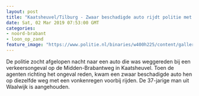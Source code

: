 ```yaml
---
layout: post
title: "Kaatsheuvel/Tilburg - Zwaar beschadigde auto rijdt politie met vonkenregen voorbij"
date: Sat, 02 Mar 2019 07:53:00 GMT
categories: 
- noord-brabant 
- loon_op_zand 
feature_image: "https://www.politie.nl/binaries/w400h225/content/gallery/politie/nieuws/2019/maart/08-zw/auto.jpg"
---
```


De politie zocht afgelopen nacht naar een auto die was weggereden bij een verkeersongeval op de Midden-Brabantweg in Kaatsheuvel. Toen de agenten richting het ongeval reden, kwam een zwaar beschadigde auto hen op diezelfde weg met een vonkenregen voorbij rijden. De 37-jarige man uit Waalwijk is aangehouden.
